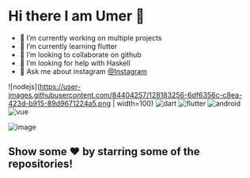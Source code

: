 # Hi there I am Umer 👋

- 🔭 I’m currently working on multiple projects
- 🌱 I’m currently learning flutter
- 👯 I’m looking to collaborate on github
- 🤔 I’m looking for help with Haskell
- 💬 Ask me about instagram [@Instagram](https://www.instagram.com/im_umerg/)


![nodejs](https://user-images.githubusercontent.com/84404257/128183256-6df6356c-c8ea-423d-b915-89d9671224a5.png | width=100)
![dart](https://user-images.githubusercontent.com/84404257/128183264-645647ac-3d9e-485e-bc5d-ff3a1ca40e86.png)
![flutter](https://user-images.githubusercontent.com/84404257/128183267-d817f58c-251c-4c5c-87ae-0381628f7468.png)
![android](https://user-images.githubusercontent.com/84404257/128183272-deb756ec-31c4-4c1f-b7ff-ae268f3edf45.png)
![vue](https://user-images.githubusercontent.com/84404257/128183274-4e314ca5-6c01-4a79-99d8-33376c009914.png)

![image](https://user-images.githubusercontent.com/84404257/128182397-aaeb721b-4cd2-4266-a8c5-cac2433a06aa.png)


##      Show some ❤️ by starring some of the repositories!
